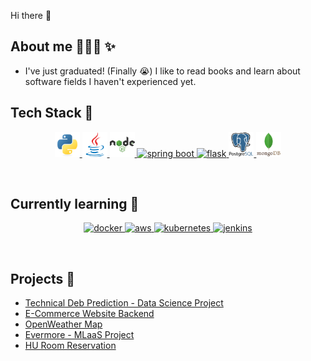  Hi there 👋


## About me 👩🏻‍💻 ✨
- I've just graduated! (Finally 😭) I like to read books and learn about software fields I haven't experienced yet. 

## Tech Stack   🚀 

<p align="center">
 <a href="https://www.python.org" target="_blank"> <img src="https://raw.githubusercontent.com/devicons/devicon/master/icons/python/python-original.svg" alt="python" width="40" height="40"/> </a> 
 <a href="https://www.java.com" target="_blank"> <img src="https://raw.githubusercontent.com/devicons/devicon/master/icons/java/java-original.svg" alt="java" width="40" height="40"/> </a> 
 <a href="https://nodejs.org" target="_blank"> <img src="https://raw.githubusercontent.com/devicons/devicon/master/icons/nodejs/nodejs-original-wordmark.svg" alt="nodejs" width="40" height="40"/> </a> 
 <a href="https://spring.io/projects/spring-boot" target="_blank"> <img src="https://www.vectorlogo.zone/logos/springio/springio-icon.svg" alt="spring boot" width="40" height="40"/> </a> 
 <a href="https://flask.palletsprojects.com/en/3.0.x/" target="_blank"> <img src="https://www.vectorlogo.zone/logos/pocoo_flask/pocoo_flask-icon.svg" alt="flask" width="40" height="40"/> </a> 
  <a href="https://www.postgresql.org" target="_blank"> <img src="https://raw.githubusercontent.com/devicons/devicon/master/icons/postgresql/postgresql-original-wordmark.svg" alt="postgresql" width="40" height="40"/> </a> 
 <a href="https://www.mongodb.com/" target="_blank"> <img src="https://raw.githubusercontent.com/devicons/devicon/master/icons/mongodb/mongodb-original-wordmark.svg" alt="mongodb" width="40" height="40"/> </a>  

</p>
<br />

## Currently learning 🔬

<p align="center">
 <a href="https://www.docker.com/" target="_blank"> <img src="https://www.vectorlogo.zone/logos/docker/docker-official.svg" alt="docker" width="40" height="40"/> </a> 
 <a href="https://aws.amazon.com/" target="_blank"> <img src="https://www.vectorlogo.zone/logos/amazon_aws/amazon_aws-icon.svg" alt="aws" width="40" height="40"/> </a> 
 <a href="https://kubernetes.io/" target="_blank"> <img src="https://www.vectorlogo.zone/logos/kubernetes/kubernetes-icon.svg" alt="kubernetes" width="40" height="40"/> </a> 
 <a href="https://www.jenkins.io/" target="_blank"> <img src="https://www.vectorlogo.zone/logos/jenkins/jenkins-icon.svg" alt="jenkins" width="40" height="40"/> </a> 

</p>
<br />

## Projects  🔨
- [Technical Deb Prediction - Data Science Project](https://github.com/aycaakyol/technical-debt-prediction)
- [E-Commerce Website Backend](https://github.com/aycaakyol/e-commerce-backend)
- [OpenWeather Map](https://github.com/aycaakyol/open-weather-map)
- [Evermore - MLaaS Project](https://github.com/orgs/aag-bitirme-projesi/repositories)
- [HU Room Reservation](https://github.com/aycaakyol/e-commerce-backend)

